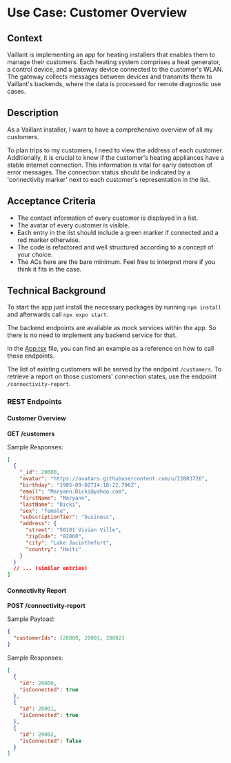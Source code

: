 # Use Case: Customer Overview

## Context

Vaillant is implementing an app for heating installers that enables them to manage their customers. Each heating system comprises a heat generator, a control device, and a gateway device connected to the customer's WLAN. The gateway collects messages between devices and transmits them to Vaillant's backends, where the data is processed for remote diagnostic use cases.

## Description

As a Vaillant installer, I want to have a comprehensive overview of all my customers.

To plan trips to my customers, I need to view the address of each customer. Additionally, it is crucial to know if the customer's heating appliances have a stable internet connection. This information is vital for early detection of error messages. The connection status should be indicated by a 'connectivity marker' next to each customer's representation in the list.

## Acceptance Criteria

- The contact information of every customer is displayed in a list.
- The avatar of every customer is visible.
- Each entry in the list should include a green marker if connected and a red marker otherwise.
- The code is refactored and well structured according to a concept of your choice.
- The ACs here are the bare minimum. Feel free to interpret more if you think it fits in the case.

## Technical Background

To start the app just install the necessary packages by running `npm install` and afterwards call `npx expo start`.

The backend endpoints are available as mock services within the app. So there is no need to implement any backend service for that.

In the [App.tsx](./App.tsx) file, you can find an example as a reference on how to call these endpoints.

The list of existing customers will be served by the endpoint `/customers`. To retrieve a report on those customers' connection states, use the endpoint `/connectivity-report`.

### REST Endpoints

#### Customer Overview

**GET /customers**

Sample Responses:

```json
[
  {
    "_id": 20000,
    "avatar": "https://avatars.githubusercontent.com/u/22803726",
    "birthday": "1985-09-02T14:18:22.796Z",
    "email": "Maryann.Dicki@yahoo.com",
    "firstName": "Maryann",
    "lastName": "Dicki",
    "sex": "female",
    "subscriptionTier": "business",
    "address": {
      "street": "50181 Vivian Ville",
      "zipCode": "82860",
      "city": "Lake Jacinthefurt",
      "country": "Haiti"
    }
  }
  // ... (similar entries)
]
```

#### Connectivity Report

**POST /connectivity-report**

Sample Payload:

```json
{
  "customerIds": [20000, 20001, 20002]
}
```

Sample Responses:

```json
[
  {
    "id": 20000,
    "isConnected": true
  },
  {
    "id": 20001,
    "isConnected": true
  },
  {
    "id": 20002,
    "isConnected": false
  }
]
```
